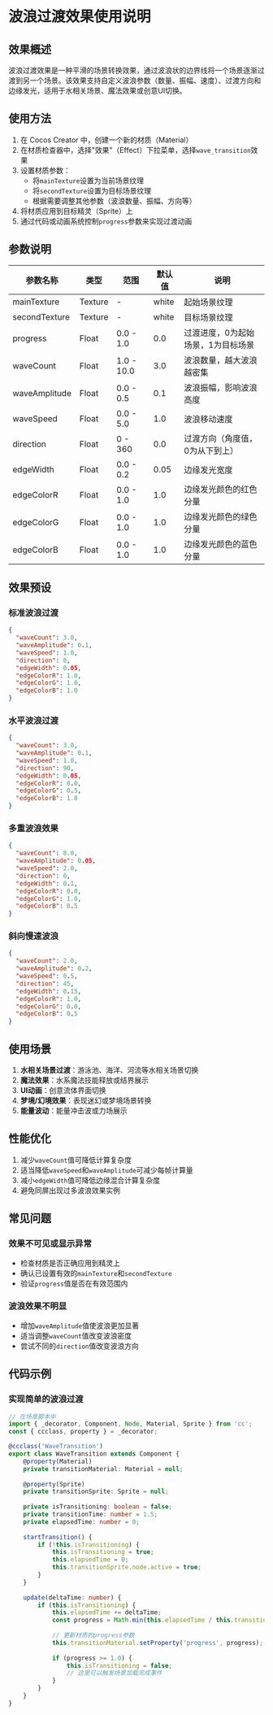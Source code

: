 # 波浪过渡效果使用说明

## 效果概述

波浪过渡效果是一种平滑的场景转换效果，通过波浪状的边界线将一个场景逐渐过渡到另一个场景。该效果支持自定义波浪参数（数量、振幅、速度）、过渡方向和边缘发光，适用于水相关场景、魔法效果或创意UI切换。

## 使用方法

1. 在 Cocos Creator 中，创建一个新的材质（Material）
2. 在材质检查器中，选择"效果"（Effect）下拉菜单，选择`wave_transition`效果
3. 设置材质参数：
   - 将`mainTexture`设置为当前场景纹理
   - 将`secondTexture`设置为目标场景纹理
   - 根据需要调整其他参数（波浪数量、振幅、方向等）
4. 将材质应用到目标精灵（Sprite）上
5. 通过代码或动画系统控制`progress`参数来实现过渡动画

## 参数说明

| 参数名称 | 类型 | 范围 | 默认值 | 说明 |
|---------|------|------|--------|------|
| mainTexture | Texture | - | white | 起始场景纹理 |
| secondTexture | Texture | - | white | 目标场景纹理 |
| progress | Float | 0.0 - 1.0 | 0.0 | 过渡进度，0为起始场景，1为目标场景 |
| waveCount | Float | 1.0 - 10.0 | 3.0 | 波浪数量，越大波浪越密集 |
| waveAmplitude | Float | 0.0 - 0.5 | 0.1 | 波浪振幅，影响波浪高度 |
| waveSpeed | Float | 0.0 - 5.0 | 1.0 | 波浪移动速度 |
| direction | Float | 0 - 360 | 0.0 | 过渡方向（角度值，0为从下到上） |
| edgeWidth | Float | 0.0 - 0.2 | 0.05 | 边缘发光宽度 |
| edgeColorR | Float | 0.0 - 1.0 | 1.0 | 边缘发光颜色的红色分量 |
| edgeColorG | Float | 0.0 - 1.0 | 1.0 | 边缘发光颜色的绿色分量 |
| edgeColorB | Float | 0.0 - 1.0 | 1.0 | 边缘发光颜色的蓝色分量 |

## 效果预设

### 标准波浪过渡

```json
{
  "waveCount": 3.0,
  "waveAmplitude": 0.1,
  "waveSpeed": 1.0,
  "direction": 0,
  "edgeWidth": 0.05,
  "edgeColorR": 1.0,
  "edgeColorG": 1.0,
  "edgeColorB": 1.0
}
```

### 水平波浪过渡

```json
{
  "waveCount": 3.0,
  "waveAmplitude": 0.1,
  "waveSpeed": 1.0,
  "direction": 90,
  "edgeWidth": 0.05,
  "edgeColorR": 0.0,
  "edgeColorG": 0.5,
  "edgeColorB": 1.0
}
```

### 多重波浪效果

```json
{
  "waveCount": 8.0,
  "waveAmplitude": 0.05,
  "waveSpeed": 2.0,
  "direction": 0,
  "edgeWidth": 0.1,
  "edgeColorR": 0.0,
  "edgeColorG": 1.0,
  "edgeColorB": 0.5
}
```

### 斜向慢速波浪

```json
{
  "waveCount": 2.0,
  "waveAmplitude": 0.2,
  "waveSpeed": 0.5,
  "direction": 45,
  "edgeWidth": 0.15,
  "edgeColorR": 1.0,
  "edgeColorG": 0.0,
  "edgeColorB": 0.5
}
```

## 使用场景

1. **水相关场景过渡**：游泳池、海洋、河流等水相关场景切换
2. **魔法效果**：水系魔法技能释放或结界展示
3. **UI动画**：创意流体界面切换
4. **梦境/幻境效果**：表现迷幻或梦境场景转换
5. **能量波动**：能量冲击波或力场展示

## 性能优化

1. 减少`waveCount`值可降低计算复杂度
2. 适当降低`waveSpeed`和`waveAmplitude`可减少每帧计算量
3. 减小`edgeWidth`值可降低边缘混合计算复杂度
4. 避免同屏出现过多波浪效果实例

## 常见问题

### 效果不可见或显示异常
- 检查材质是否正确应用到精灵上
- 确认已设置有效的`mainTexture`和`secondTexture`
- 验证`progress`值是否在有效范围内

### 波浪效果不明显
- 增加`waveAmplitude`值使波浪更加显著
- 适当调整`waveCount`值改变波浪密度
- 尝试不同的`direction`值改变波浪方向

## 代码示例

### 实现简单的波浪过渡

```typescript
// 在场景脚本中
import { _decorator, Component, Node, Material, Sprite } from 'cc';
const { ccclass, property } = _decorator;

@ccclass('WaveTransition')
export class WaveTransition extends Component {
    @property(Material)
    private transitionMaterial: Material = null;
    
    @property(Sprite)
    private transitionSprite: Sprite = null;
    
    private isTransitioning: boolean = false;
    private transitionTime: number = 1.5;
    private elapsedTime: number = 0;
    
    startTransition() {
        if (!this.isTransitioning) {
            this.isTransitioning = true;
            this.elapsedTime = 0;
            this.transitionSprite.node.active = true;
        }
    }
    
    update(deltaTime: number) {
        if (this.isTransitioning) {
            this.elapsedTime += deltaTime;
            const progress = Math.min(this.elapsedTime / this.transitionTime, 1.0);
            
            // 更新材质的progress参数
            this.transitionMaterial.setProperty('progress', progress);
            
            if (progress >= 1.0) {
                this.isTransitioning = false;
                // 这里可以触发场景加载完成事件
            }
        }
    }
}
``` 